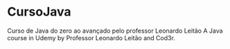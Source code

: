 # CursoJava
Curso de Java do zero ao avançado pelo professor Leonardo Leitão
A Java course in Udemy by Professor Leonardo Leitão and Cod3r.
